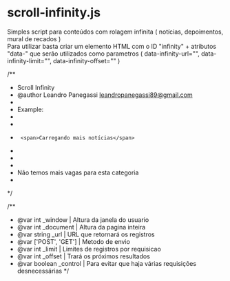 scroll-infinity.js
==================

Simples script para conteúdos com rolagem infinita ( notícias, depoimentos, mural de recados )<br />
Para utilizar basta criar um elemento HTML com o ID "infinity" + atributos "data-" que serão utilizados como parametros ( data-infinity-url="", data-infinity-limit="", data-infinity-offset="" )


/**
 * Scroll Infinity
 * @author Leandro Panegassi <leandropanegassi89@gmail.com>
 *
 * Example:
 * <div id="infinity" data-infinity-url="infinity/news" data-infinity-limit="3" data-infinity-offset="3"></div>
 * <div class="infinity-load">
 *      <span>Carregando mais notícias</span>
 * </div>
 * 
 * <div class="infinity-finish">
 *    <span>Não temos mais vagas para esta categoria</span>
 * </div>
 */

/**
 * @var int _window       | Altura da janela do usuario
 * @var int _document     | Altura da pagina inteira
 * @var string _url       | URL que retornará os registros
 * @var ['POST', 'GET']   | Metodo de envio
 * @var int _limit        | Limites de registros por requisicao
 * @var int _offset       | Trará os próximos resultados
 * @var boolean _control  | Para evitar que haja várias requisições desnecessárias
 */
